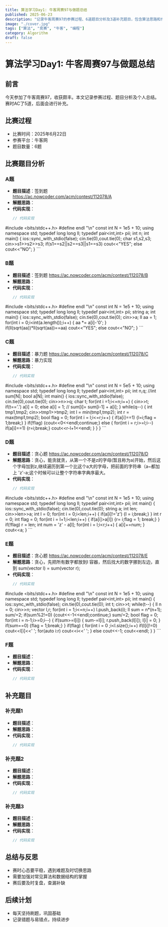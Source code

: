 ```yaml
---
title: 算法学习Day1: 牛客周赛97与做题总结
published: 2025-06-23
description: "记录牛客周赛97的参赛过程、6道题目分析及3道补充题目，包含算法思路和代码实现"
image: "./cover.jpg"
tags: ["算法", "竞赛", "牛客", "编程"]
category: Algorithm
draft: false
---
```


# 算法学习Day1: 牛客周赛97与做题总结

## 前言

今天参加了牛客周赛97，收获颇丰。本文记录参赛过程、题目分析及个人总结。
赛时AC了5道，后面会进行补充。

## 比赛过程

- 比赛时间：2025年6月22日
- 参赛平台：牛客网
- 题目数量：6题

## 比赛题目分析

### A题

- **题目描述**：签到题  
https://ac.nowcoder.com/acm/contest/112078/A
- **解题思路**：
- **代码实现**：
    ```cpp
    // 代码实现
#include <bits/stdc++.h>
#define endl "\n"
const int N = 1e5 + 10;
using namespace std;
typedef long long  ll;
typedef pair<int,int> pii;
int n;
int main()
{
	ios::sync_with_stdio(false);
	cin.tie(0),cout.tie(0);
	char s1,s2,s3;
	cin>>s1>>s2>>s3;
	if(s1==s2||s2==s3||s1==s3) cout<<"YES";
	else cout<<"NO";
}
    ```

### B题

- **题目描述**：签到题
https://ac.nowcoder.com/acm/contest/112078/B
- **解题思路**：
- **代码实现**：
    ```cpp
    // 代码实现
#include <bits/stdc++.h>
#define endl "\n"
const int N = 1e5 + 10;
using namespace std;
typedef long long  ll;
typedef pair<int,int> pii;
string a;
int main()
{
	ios::sync_with_stdio(false);
	cin.tie(0),cout.tie(0);
	cin>>a;
	ll aa = 1;
	for(int i = 0;i<int(a.length());i++)
	{
		aa *= a[i]-'0';
	}
	if(ll(sqrt(aa))*ll(sqrt(aa))==aa) cout<<"YES";
	else cout<<"NO";
}
    ```

### C题

- **题目描述**：暴力题
https://ac.nowcoder.com/acm/contest/112078/C
- **解题思路**：暴力实现
- **代码实现**：
    ```cpp
    // 代码实现
#include <bits/stdc++.h>
#define endl "\n"
const int N = 5e5 + 10;
using namespace std;
typedef long long  ll;
typedef pair<int,int> pii;
int n,q;
//int sum[N];
bool a[N];
int main()
{
	ios::sync_with_stdio(false);
	cin.tie(0),cout.tie(0);
	cin>>n>>q;
	char t;
	for(int i =1;i<=n;i++)
	{
	cin>>t;
		if(t=='.') a[i] = 0;
		else a[i] = 1;
	//	sum[i]= sum[i-1] + a[i];
	}
	while(q--)
	{
		int tmp1,tmp2;
		cin>>tmp1>>tmp2;
		int l  = min(tmp1,tmp2);
		int r  = max(tmp1,tmp2);
		bool flag = 0;
		for(int i = l;i<=r;i++)
		{
			if(a[i]==1) {l=i;flag = 1;break;}
		}
		if(!flag) {cout<<0<<endl;continue;}
		else
		{
			for(int i = r;i>=l;i--)
			if(a[i]==1) {r=i;break;}
			cout<<r-l+1<<endl;
		}
	}
}
    ```

### D题

- **题目描述**：贪心题
https://ac.nowcoder.com/acm/contest/112078/D
- **解题思路**：贪心，能贪就贪，从第一个不是z的字母(暂且称为a)开始，然后这个字母加到z,继续遍历到第一个比这个a大的字母，把前面的字符串（a~都加上 'z'-a;这个时候可以让整个字符串字典序最大。
- **代码实现**：
    ```cpp
    // 代码实现
#include <bits/stdc++.h>
#define endl "\n"
const int N = 1e5 + 10;
using namespace std;
typedef long long  ll;
typedef pair<int,int> pii;
int main()
{
	ios::sync_with_stdio(false);
	cin.tie(0),cout.tie(0);
	string a;
	int len;
	cin>>len>>a;
	int l  = 0;
	for(int i = 0;i<len;i++)
	{
		if(a[i]!='z') {l = i;break;}
	}
	int r = 0;
	int flag = 0;
	for(int i = l+1;i<len;i++)
	{
		if(a[i]>a[l]) {r= i;flag = 1; break;}
	}
	if(!flag) r = len;
	int num = 'z' - a[l];
	for(int i = l;i<r;i++)
	{
		a[i]+=num;
	}
	cout<<a;
}
    ```

### E题

- **题目描述**：贪心题
https://ac.nowcoder.com/acm/contest/112078/E
- **解题思路**：贪心，先把所有数字都放到l 容器，然后找大的数字挪到左边，直到 sum(vector l) = sum(vector r);
- **代码实现**：
    ```cpp
    // 代码实现
#include <bits/stdc++.h>
#define endl "\n"
const int N = 1e5 + 10;
using namespace std;
typedef long long  ll;
typedef pair<int,int> pii;
int main()
{
	ios::sync_with_stdio(false);
	cin.tie(0),cout.tie(0);
	int t;
	cin>>t;
	while(t--)
	{
		ll n = 0;
		cin>>n;
		vector<int> l,r;
		for(int i = 1;i<=n;i++)
			l.push_back(i);
		ll sum = n*(n+1);
		sum/=2;
		if(sum%2!=0) {cout<<-1<<endl;continue;}
		sum/=2;
		bool flag = 0;
		for(int i = n-1;i>=0;i--)
		{
			if(sum>=l[i])
			{
				sum-=l[i];
				r.push_back(l[i]);
				l[i] = 0;
			}
			if(sum==0) {flag = 1;break;}
		}
		if(flag)
		{
			for(int i = 0 ;i<l.size();i++)
				if(l[i]!=0) cout<<l[i]<<' ';
			for(auto i:r) cout<<i<<' ';
		}
		else cout<<-1;
		cout<<endl;
	}
}
    ```

### F题

- **题目描述**：
- **解题思路**：
- **代码实现**：
    ```cpp
    // 代码实现
    ```

## 补充题目

### 补充题1

- **题目描述**：
- **解题思路**：
- **代码实现**：
    ```cpp
    // 代码实现
    ```

### 补充题2

- **题目描述**：
- **解题思路**：
- **代码实现**：
    ```cpp
    // 代码实现
    ```

### 补充题3

- **题目描述**：
- **解题思路**：
- **代码实现**：
    ```cpp
    // 代码实现
    ```

## 总结与反思

- 赛时心态要平稳，遇到难题及时切换思路
- 需要加强对常见算法和数据结构的掌握
- 赛后要及时复盘，查漏补缺

## 后续计划

- 每天坚持刷题，巩固基础
- 记录错题与易错点，持续进步